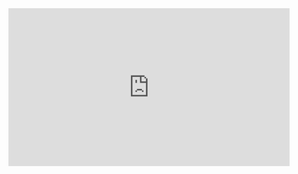 
<div align="center">
   <iframe width="560" height="315" src="https://youtu.be/qsfoqGeCO8Q" frameborder="0" allowfullscreen>
   </iframe>
</div>
